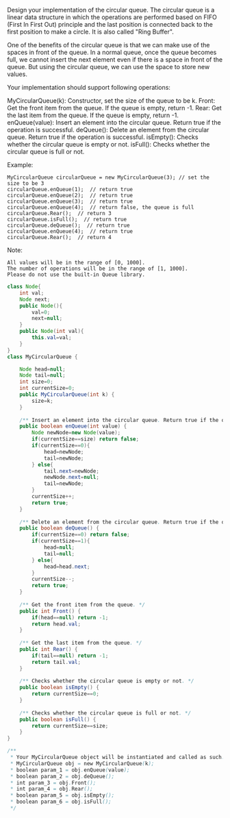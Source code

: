 Design your implementation of the circular queue. The circular queue is a linear data structure in which the operations are performed based on FIFO (First In First Out) principle and the last position is connected back to the first position to make a circle. It is also called "Ring Buffer".

One of the benefits of the circular queue is that we can make use of the spaces in front of the queue. In a normal queue, once the queue becomes full, we cannot insert the next element even if there is a space in front of the queue. But using the circular queue, we can use the space to store new values.

Your implementation should support following operations:

MyCircularQueue(k): Constructor, set the size of the queue to be k.
Front: Get the front item from the queue. If the queue is empty, return -1.
Rear: Get the last item from the queue. If the queue is empty, return -1.
enQueue(value): Insert an element into the circular queue. Return true if the operation is successful.
deQueue(): Delete an element from the circular queue. Return true if the operation is successful.
isEmpty(): Checks whether the circular queue is empty or not.
isFull(): Checks whether the circular queue is full or not.
 

Example:
```
MyCircularQueue circularQueue = new MyCircularQueue(3); // set the size to be 3
circularQueue.enQueue(1);  // return true
circularQueue.enQueue(2);  // return true
circularQueue.enQueue(3);  // return true
circularQueue.enQueue(4);  // return false, the queue is full
circularQueue.Rear();  // return 3
circularQueue.isFull();  // return true
circularQueue.deQueue();  // return true
circularQueue.enQueue(4);  // return true
circularQueue.Rear();  // return 4
```
Note:
```
All values will be in the range of [0, 1000].
The number of operations will be in the range of [1, 1000].
Please do not use the built-in Queue library.
```

```java
class Node{
    int val;
    Node next;
    public Node(){
        val=0;
        next=null;
    }
    public Node(int val){
        this.val=val;
    }
}
class MyCircularQueue {

    Node head=null;
    Node tail=null;
    int size=0;
    int currentSize=0;
    public MyCircularQueue(int k) {
        size=k;
    }
    
    /** Insert an element into the circular queue. Return true if the operation is successful. */
    public boolean enQueue(int value) {
        Node newNode=new Node(value);
        if(currentSize==size) return false;
        if(currentSize==0){
            head=newNode;
            tail=newNode;
        } else{
            tail.next=newNode;
            newNode.next=null;
            tail=newNode;
        }
        currentSize++;
        return true;
    }
    
    /** Delete an element from the circular queue. Return true if the operation is successful. */
    public boolean deQueue() {
        if(currentSize==0) return false;
        if(currentSize==1){
            head=null;
            tail=null;
        } else{
            head=head.next;
        }
        currentSize--;
        return true;
    }
    
    /** Get the front item from the queue. */
    public int Front() {
        if(head==null) return -1;
        return head.val;
    }
    
    /** Get the last item from the queue. */
    public int Rear() {
        if(tail==null) return -1;
        return tail.val;
    }
    
    /** Checks whether the circular queue is empty or not. */
    public boolean isEmpty() {
        return currentSize==0;
    }
    
    /** Checks whether the circular queue is full or not. */
    public boolean isFull() {
        return currentSize==size;
    }
}

/**
 * Your MyCircularQueue object will be instantiated and called as such:
 * MyCircularQueue obj = new MyCircularQueue(k);
 * boolean param_1 = obj.enQueue(value);
 * boolean param_2 = obj.deQueue();
 * int param_3 = obj.Front();
 * int param_4 = obj.Rear();
 * boolean param_5 = obj.isEmpty();
 * boolean param_6 = obj.isFull();
 */
```
